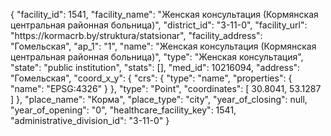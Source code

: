{
    "facility_id": 1541,
    "facility_name": "Женская консультация (Кормянская центральная районная больница)",
    "district_id": "3-11-0",
    "facility_url": "https:\/\/kormacrb.by\/struktura\/statsionar",
    "facility_address": "Гомельская",
    "ap_1": "1",
    "name": "Женская консультация (Кормянская центральная районная больница)",
    "type": "Женская консультация",
    "state": "public institution",
    "stats": [],
    "med_id": 10216094,
    "address": "Гомельская",
    "coord_x_y": {
        "crs": {
            "type": "name",
            "properties": {
                "name": "EPSG:4326"
            }
        },
        "type": "Point",
        "coordinates": [
            30.8041,
            53.1287
        ]
    },
    "place_name": "Корма",
    "place_type": "city",
    "year_of_closing": null,
    "year_of_opening": "0",
    "healthcare_facility_key": 1541,
    "administrative_division_id": "3-11-0"
}